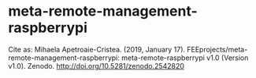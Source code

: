 # meta-remote-management-raspberrypi

Cite as:
Mihaela Apetroaie-Cristea. (2019, January 17). FEEprojects/meta-remote-management-raspberrypi: meta-remote-raspberrypi v1.0 (Version v1.0). Zenodo. http://doi.org/10.5281/zenodo.2542820

